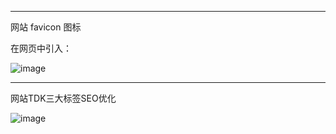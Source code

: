 -------
网站 favicon 图标

在网页中引入：

![image](https://user-images.githubusercontent.com/55564937/128174413-7bf34716-0981-4c91-9f6f-37a958978a44.png)

-------
网站TDK三大标签SEO优化

![image](https://user-images.githubusercontent.com/55564937/128174879-e7412d39-2cc2-4527-9ea8-b321afe2115e.png)
